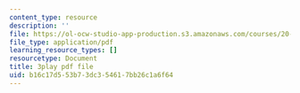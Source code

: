 ```yaml
---
content_type: resource
description: ''
file: https://ol-ocw-studio-app-production.s3.amazonaws.com/courses/20-219-becoming-the-next-bill-nye-writing-and-hosting-the-educational-show-january-iap-2015/b16c17d553b73dc354617bb26c1a6f64_W7LI4nNxk64.pdf
file_type: application/pdf
learning_resource_types: []
resourcetype: Document
title: 3play pdf file
uid: b16c17d5-53b7-3dc3-5461-7bb26c1a6f64
---
```

